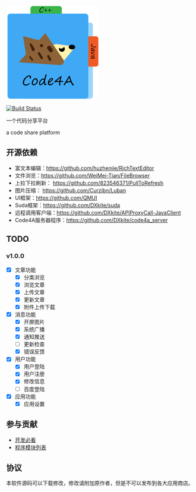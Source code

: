 ![Icon](docs/assets/code4a.svg)

[![Build Status](https://travis-ci.org/TTHHR/code4a.svg)](https://travis-ci.org/TTHHR/code4a)

一个代码分享平台

a code share platform

## 开源依赖

- 富文本编辑：https://github.com/huzhenjie/RichTextEditor
- 文件浏览：https://github.com/WeiMei-Tian/FileBrowser
- 上拉下拉刷新： https://github.com/823546371/PullToRefresh
- 图片压缩： https://github.com/Curzibn/Luban
- UI框架：https://github.com/QMUI
- Suda框架：https://github.com/DXkite/suda
- 远程调用客户端：https://github.com/DXkite/APIProxyCall-JavaClient
- Code4A服务器程序：https://github.com/DXkite/code4a_server

## TODO
### v1.0.0

- [x] 文章功能
    - [x] 分类浏览
    - [x] 浏览文章
    - [x] 上传文章
    - [x] 更新文章
    - [x] 附件上传下载
- [x] 消息功能
    - [x] 开屏图片
    - [x] 系统广播
    - [x] 通知推送
    - [ ] 更新检查
    - [x] 错误反馈
- [x] 用户功能
    - [x] 用户登陆
    - [x] 用户注册
    - [x] 修改信息
    - [ ] 百度登陆
- [x] 应用功能
    - [x] 应用设置
 
## 参与贡献

- [开发必看](docs/before-develop.md)
- [程序模块列表](docs/module.md)


## 协议

本软件源码可以下载修改，修改请附加原作者，但是不可以发布到各大应用商店。
